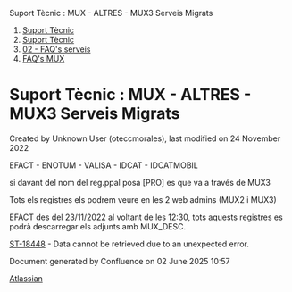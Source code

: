 Suport Tècnic : MUX - ALTRES - MUX3 Serveis Migrats  

1.  [Suport Tècnic](index.html)
2.  [Suport Tècnic](13893782.html)
3.  [02 - FAQ's serveis](26313393.html)
4.  [FAQ's MUX](28705591.html)

Suport Tècnic : MUX - ALTRES - MUX3 Serveis Migrats
===================================================

Created by Unknown User (oteccmorales), last modified on 24 November 2022

EFACT - ENOTUM - VALISA - IDCAT - IDCATMOBIL

si davant del nom del reg.ppal posa \[PRO\] es que va a través de MUX3

Tots els registres els podrem veure en les 2 web admins (MUX2 i MUX3)

EFACT des del 23/11/2022 al voltant de les 12:30, tots aquests registres es podrà descarregar els adjunts amb MUX\_DESC.

[ST-18448](https://contacte.aoc.cat/browse/ST-18448?src=confmacro) - Data cannot be retrieved due to an unexpected error.

Document generated by Confluence on 02 June 2025 10:57

[Atlassian](http://www.atlassian.com/)